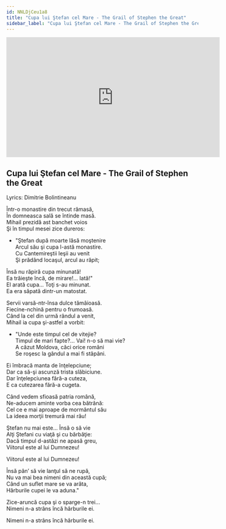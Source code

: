 ```yaml
---
id: NNLDjCeu1a8
title: "Cupa lui Ştefan cel Mare - The Grail of Stephen the Great"
sidebar_label: "Cupa lui Ştefan cel Mare - The Grail of Stephen the Great"
---
```


<div class="video-float-container">
  <iframe
    width="560"
    height="315"
    src="https://www.youtube.com/embed/NNLDjCeu1a8"
    title="YouTube video player"
    frameborder="0"
    allow="accelerometer; autoplay; clipboard-write; encrypted-media; gyroscope; picture-in-picture; web-share"
    referrerpolicy="strict-origin-when-cross-origin"
    allowfullscreen
  ></iframe>
</div>

## Cupa lui Ştefan cel Mare - The Grail of Stephen the Great

Lyrics: Dimitrie Bolintineanu

Într-o monastire din trecut rămasă,  
În domneasca sală se întinde masă.  
Mihail prezidă ast banchet voios  
Şi în timpul mesei zice dureros:

- "Ştefan după moarte lăsă moştenire  
Arcul său şi cupa l-astă monastire.  
Cu Cantemireştii leşii au venit  
Şi prădând locaşul, arcul au răpit;

Însă nu răpiră cupa minunată!  
Ea trăieşte încă, de mirare!... Iată!"  
El arată cupa... Toţi s-au minunat.  
Ea era săpată dintr-un matostat.

Servii varsă-ntr-însa dulce tămâioasă.  
Fiecine-nchină pentru o frumoasă.  
Când la cel din urmă rândul a venit,  
Mihail ia cupa şi-astfel a vorbit:

- "Unde este timpul cel de vitejie?  
Timpul de mari fapte?... Vai! n-o să mai vie?  
A căzut Moldova, căci orice români  
Se roşesc la gândul a mai fi stăpâni.

Ei îmbracă manta de înţelepciune;  
Dar ca să-şi ascunză trista slăbiciune.  
Dar înţelepciunea fără-a cuteza,  
E ca cutezarea fără-a cugeta.

Când vedem sfioasă patria română,  
Ne-aducem aminte vorba cea bătrână:  
Cel ce e mai aproape de mormântul său  
La ideea morţii tremură mai rău!

Ştefan nu mai este... Însă o să vie  
Alţi Ştefani cu viaţă şi cu bărbăţie:  
Dacă timpul d-astăzi ne apasă greu,  
Viitorul este al lui Dumnezeu!

Viitorul este al lui Dumnezeu!

Însă pân’ să vie lanţul să ne rupă,  
Nu va mai bea nimeni din această cupă;  
Când un suflet mare se va arăta,  
Hârburile cupei le va aduna."

Zice-aruncă cupa şi o sparge-n trei...  
Nimeni n-a strâns încă hârburile ei.

Nimeni n-a strâns încă hârburile ei.
